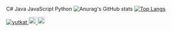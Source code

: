 C# Java JavaScript Python 
![Anurag's GitHub stats](https://github-readme-stats.vercel.app/api?username=ZozonTeq&bg_color=30,e96443,904e95&title_color=fff&text_color=fff)
[![Top Langs](https://github-readme-stats.vercel.app/api/top-langs/?username=ZozonTeq&layout=compact&theme=highcontrast&bg_color=30,e96443,904e95&title_color=fff&text_color=fff)](https://github.com/anuraghazra/github-readme-stats)

<p align="left"> 
  <a href="https://github.com/zozonteq/zozonteq/">
    <img src="https://komarev.com/ghpvc/?username=zozonteq" alt="yutkat" />
  </a>
  <a href="http://twitter.com/zozonteq">
    <img height="20" src="https://img.shields.io/twitter/follow/zozonteq?label=Twitter&logo=twitter&style=flat" />
  </a>
  <a href="https://github.com/zozonteq">
    <img height="20" src="https://img.shields.io/github/followers/zozonteq?label=follow&logo=github&style=flat" />
  </a>
  
  
</p>

